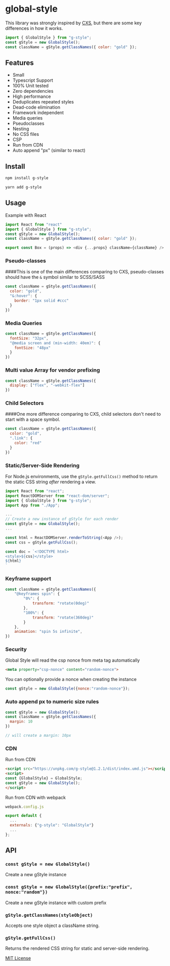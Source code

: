 # global-style

This library was strongly inspired by [CXS](https://github.com/cxs-css/cxs), but there are some key differences in how it works.

```js
import { GlobalStyle } from "g-style";
const gStyle = new GlobalStyle();
const className = gStyle.getClassNames({ color: "gold" });
```

## Features

- Small
- Typescript Support
- 100% Unit tested
- Zero dependencies
- High performance
- Deduplicates repeated styles
- Dead-code elimination
- Framework independent
- Media queries
- Pseudoclasses
- Nesting
- No CSS files
- CSP
- Run from CDN
- Auto append "px" (similar to react)


## Install

```sh
npm install g-style
```
```sh
yarn add g-style
```

## Usage

Example with React

```js
import React from "react"
import { GlobalStyle } from "g-style";
const gStyle = new GlobalStyle();
const className = gStyle.getClassNames({ color: "gold" });

export const Box = (props) => <div {...props} className={className} />

```

### Pseudo-classes

####This is one of the main differences comparing to CXS, pseudo-classes should have the `&` symbol similar to SCSS/SASS

```js
const className = gStyle.getClassNames({
  color: "gold",
  "&:hover": {
    border: "1px solid #ccc"
  }
})
```

### Media Queries
```js
const className = gStyle.getClassNames({
  fontSize: "32px",
  "@media screen and (min-width: 40em)": {
    fontSize: "48px"
  }
})
```

### Multi value Array for vendor prefixing
```js
const className = gStyle.getClassNames({
  display: ["flex", "-webkit-flex"]
})
```

### Child Selectors

####One more difference comparing to CXS, child selectors don't need to start with a space symbol.

```js
const className = gStyle.getClassNames({
  color: "gold",
  ".link": {
    color: "red"
  }
})
```

### Static/Server-Side Rendering

For Node.js environments, use the `gStyle.getFullCss()` method to return the static CSS string *after* rendering a view.

```js
import React from "react";
import ReactDOMServer from "react-dom/server";
import { GlobalStyle } from "g-style";
import App from "./App";

...
// Create a new instance of gStyle for each render
const gStyle = new GlobalStyle();
...

const html = ReactDOMServer.renderToString(<App />);
const css = gStyle.getFullCss();

const doc = `<!DOCTYPE html>
<style>${css}</style>
${html}
`
```


### Keyframe support

```js
const className = gStyle.getClassNames({
    "@keyframes spin": {
        "0%": {
            transform: "rotate(0deg)"
        },
        "100%": {
            transform: "rotate(360deg)"
        }
    },
    animation: "spin 5s infinite",
})
```


### Security

Global Style will read the csp nonce from meta tag automatically

```html
<meta property="csp-nonce" content="random-nonce">
```

You can optionally provide a nonce when creating the instance

```js
const gStyle = new GlobalStyle({nonce:"random-nonce"});
```

### Auto append px to numeric size rules
```js
const gStyle = new GlobalStyle();
const className = gStyle.getClassNames({
  margin: 10
})

// will create a margin: 10px

```


### CDN

Run from CDN

```html
<script src="https://unpkg.com/g-style@1.2.1/dist/index.umd.js"></script>
<script>
const {GlobalStyle} = GlobalStyle;
const gStyle = new GlobalStyle();
</script>
```

Run from CDN with webpack

```js
webpack.config.js

export default {
  ...
  externals: {"g-style": "GlobalStyle"}
  ...
};

```


## API

### `const gStyle = new GlobalStyle()`

Create a new gStyle instance

### `const gStyle = new GlobalStyle({prefix:"prefix", nonce:"random"})`

Create a new gStyle instance with custom prefix

### `gStyle.getClassNames(styleObject)`

Accepts one style object a className string.

### `gStyle.getFullCss()`

Returns the rendered CSS string for static and server-side rendering.

[MIT License](LICENSE.md)
